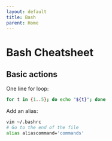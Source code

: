 ```yaml
---
layout: default
title: Bash
parent: Home
---
```


# Bash Cheatsheet

## Basic actions

One line for loop:

```bash
for t in {1..5}; do echo "${t}"; done
```

Add an alias:

```bash
vim ~/.bashrc
# Go to the end of the file
alias aliascommand='commands'
```
